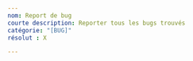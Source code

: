 ```yaml
---
nom: Report de bug
courte description: Reporter tous les bugs trouvés
catégorie: "[BUG]"
résolut : X

---
```



